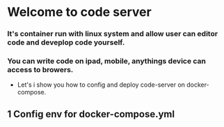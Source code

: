 # Welcome to code server
### It's container run with linux system and allow user can editor code and deveplop code yourself.
### You can write code on ipad, mobile, anythings device can access to browers.
- Let's i show you how to config and deploy code-server on docker-compose.
## 1 Config env for docker-compose.yml
